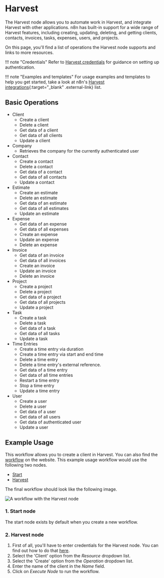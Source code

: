 # Harvest

The Harvest node allows you to automate work in Harvest, and integrate Harvest with other applications. n8n has built-in support for a wide range of Harvest features, including creating, updating, deleting, and getting clients, contacts, invoices, tasks, expenses, users, and projects. 

On this page, you'll find a list of operations the Harvest node supports and links to more resources.

!!! note "Credentials"
    Refer to [Harvest credentials](https://docs.n8n.io/integrations/builtin/credentials/harvest/) for guidance on setting up authentication. 

!!! note "Examples and templates"
    For usage examples and templates to help you get started, take a look at n8n's [Harvest integrations](https://n8n.io/integrations/harvest/){:target="_blank" .external-link} list.


## Basic Operations

* Client
    * Create a client
    * Delete a client
    * Get data of a client
    * Get data of all clients
    * Update a client
* Company
    * Retrieves the company for the currently authenticated user
* Contact
    * Create a contact
    * Delete a contact
    * Get data of a contact
    * Get data of all contacts
    * Update a contact
* Estimate
    * Create an estimate
    * Delete an estimate
    * Get data of an estimate
    * Get data of all estimates
    * Update an estimate
* Expense
    * Get data of an expense
    * Get data of all expenses
    * Create an expense
    * Update an expense
    * Delete an expense
* Invoice
    * Get data of an invoice
    * Get data of all invoices
    * Create an invoice
    * Update an invoice
    * Delete an invoice
* Project
    * Create a project
    * Delete a project
    * Get data of a project
    * Get data of all projects
    * Update a project
* Task
    * Create a task
    * Delete a task
    * Get data of a task
    * Get data of all tasks
    * Update a task
* Time Entries
    * Create a time entry via duration
    * Create a time entry via start and end time
    * Delete a time entry
    * Delete a time entry's external reference.
    * Get data of a time entry
    * Get data of all time entries
    * Restart a time entry
    * Stop a time entry
    * Update a time entry
* User
    * Create a user
    * Delete a user
    * Get data of a user
    * Get data of all users
    * Get data of authenticated user
    * Update a user

## Example Usage

This workflow allows you to create a client in Harvest. You can also find the [workflow](https://n8n.io/workflows/494) on the website. This example usage workflow would use the following two nodes.
- [Start](/integrations/builtin/core-nodes/n8n-nodes-base.start/)
- [Harvest]()

The final workflow should look like the following image.

![A workflow with the Harvest node](/_images/integrations/builtin/app-nodes/harvest/workflow.png)

### 1. Start node

The start node exists by default when you create a new workflow.

### 2. Harvest node

1. First of all, you'll have to enter credentials for the Harvest node. You can find out how to do that [here](/integrations/builtin/credentials/harvest/).
2. Select the 'Client' option from the *Resource* dropdown list.
3. Select the 'Create' option from the *Operation* dropdown list.
4. Enter the name of the client in the *Name* field.
5. Click on *Execute Node* to run the workflow.
